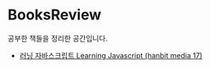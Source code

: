 # BooksReview
공부한 책들을 정리한 공간입니다.
- [러닝 자바스크립트 Learning Javascript (hanbit media 17)](https://github.com/1ilsang/Learning-Javascript)
